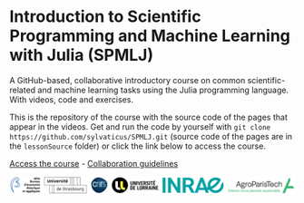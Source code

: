 # Introduction to Scientific Programming and Machine Learning with Julia (SPMLJ)

A GitHub-based, collaborative introductory course on common scientific-related and machine learning tasks using the Julia programming language.
With videos, code and exercises.

This is the repository of the course with the source code of the pages that appear in the videos.
Get and run the code by yourself with `git clone https://github.com/sylvaticus/SPMLJ.git` (source code of the pages are in the `lessonSource` folder) or click the link below to access the course.


[Access the course](https://sylvaticus.github.io/SPMLJ/stable) - [Collaboration guidelines](https://sylvaticus.github.io/SPMLJ/stable/00_-_INTRO_-_Introduction_julia_ml/0001_-_Course_presentation.html#How-to-contribute-to-the-course)


![logos](lessonsSources/assets/imgs/beta_and_tutelles_white.png)

